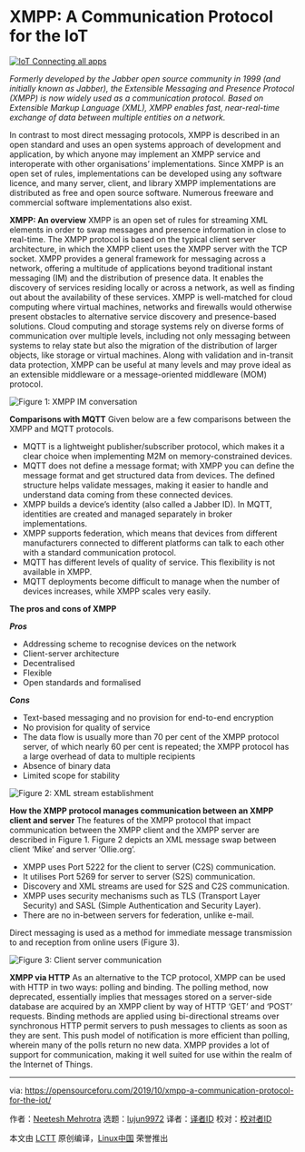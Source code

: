 [#]: collector: (lujun9972)
[#]: translator: ( )
[#]: reviewer: ( )
[#]: publisher: ( )
[#]: url: ( )
[#]: subject: (XMPP: A Communication Protocol for the IoT)
[#]: via: (https://opensourceforu.com/2019/10/xmpp-a-communication-protocol-for-the-iot/)
[#]: author: (Neetesh Mehrotra https://opensourceforu.com/author/neetesh-mehrotra/)

XMPP: A Communication Protocol for the IoT
======

[![][1]][2]

_Formerly developed by the Jabber open source community in 1999 (and initially known as Jabber), the Extensible Messaging and Presence Protocol (XMPP) is now widely used as a communication protocol. Based on Extensible Markup Language (XML), XMPP enables fast, near-real-time exchange of data between multiple entities on a network._

In contrast to most direct messaging protocols, XMPP is described in an open standard and uses an open systems approach of development and application, by which anyone may implement an XMPP service and interoperate with other organisations’ implementations. Since XMPP is an open set of rules, implementations can be developed using any software licence, and many server, client, and library XMPP implementations are distributed as free and open source software. Numerous freeware and commercial software implementations also exist.

**XMPP: An overview**
XMPP is an open set of rules for streaming XML elements in order to swap messages and presence information in close to real-time. The XMPP protocol is based on the typical client server architecture, in which the XMPP client uses the XMPP server with the TCP socket.
XMPP provides a general framework for messaging across a network, offering a multitude of applications beyond traditional instant messaging (IM) and the distribution of presence data. It enables the discovery of services residing locally or across a network, as well as finding out about the availability of these services.
XMPP is well-matched for cloud computing where virtual machines, networks and firewalls would otherwise present obstacles to alternative service discovery and presence-based solutions. Cloud computing and storage systems rely on diverse forms of communication over multiple levels, including not only messaging between systems to relay state but also the migration of the distribution of larger objects, like storage or virtual machines. Along with validation and in-transit data protection, XMPP can be useful at many levels and may prove ideal as an extensible middleware or a message-oriented middleware (MOM) protocol.

![Figure 1: XMPP IM conversation][3]

**Comparisons with MQTT**
Given below are a few comparisons between the XMPP and MQTT protocols.

  * MQTT is a lightweight publisher/subscriber protocol, which makes it a clear choice when implementing M2M on memory-constrained devices.
  * MQTT does not define a message format; with XMPP you can define the message format and get structured data from devices. The defined structure helps validate messages, making it easier to handle and understand data coming from these connected devices.
  * XMPP builds a device’s identity (also called a Jabber ID). In MQTT, identities are created and managed separately in broker implementations.
  * XMPP supports federation, which means that devices from different manufacturers connected to different platforms can talk to each other with a standard communication protocol.
  * MQTT has different levels of quality of service. This flexibility is not available in XMPP.
  * MQTT deployments become difficult to manage when the number of devices increases, while XMPP scales very easily.



**The pros and cons of XMPP**

_**Pros**_

  * Addressing scheme to recognise devices on the network
  * Client-server architecture
  * Decentralised
  * Flexible
  * Open standards and formalised



_**Cons**_

  * Text-based messaging and no provision for end-to-end encryption
  * No provision for quality of service
  * The data flow is usually more than 70 per cent of the XMPP protocol server, of which nearly 60 per cent is repeated; the XMPP protocol has a large overhead of data to multiple recipients
  * Absence of binary data
  * Limited scope for stability



![Figure 2: XML stream establishment][4]

**How the XMPP protocol manages communication between an XMPP client and server**
The features of the XMPP protocol that impact communication between the XMPP client and the XMPP server are described in Figure 1.
Figure 2 depicts an XML message swap between client ‘Mike’ and server ‘Ollie.org’.

  * XMPP uses Port 5222 for the client to server (C2S) communication.
  * It utilises Port 5269 for server to server (S2S) communication.
  * Discovery and XML streams are used for S2S and C2S communication.
  * XMPP uses security mechanisms such as TLS (Transport Layer Security) and SASL (Simple Authentication and Security Layer).
  * There are no in-between servers for federation, unlike e-mail.



Direct messaging is used as a method for immediate message transmission to and reception from online users (Figure 3).

![Figure 3: Client server communication][5]

**XMPP via HTTP**
As an alternative to the TCP protocol, XMPP can be used with HTTP in two ways: polling and binding. The polling method, now deprecated, essentially implies that messages stored on a server-side database are acquired by an XMPP client by way of HTTP ‘GET’ and ‘POST’ requests. Binding methods are applied using bi-directional streams over synchronous HTTP permit servers to push messages to clients as soon as they are sent. This push model of notification is more efficient than polling, wherein many of the polls return no new data.
XMPP provides a lot of support for communication, making it well suited for use within the realm of the Internet of Things.

--------------------------------------------------------------------------------

via: https://opensourceforu.com/2019/10/xmpp-a-communication-protocol-for-the-iot/

作者：[Neetesh Mehrotra][a]
选题：[lujun9972][b]
译者：[译者ID](https://github.com/译者ID)
校对：[校对者ID](https://github.com/校对者ID)

本文由 [LCTT](https://github.com/LCTT/TranslateProject) 原创编译，[Linux中国](https://linux.cn/) 荣誉推出

[a]: https://opensourceforu.com/author/neetesh-mehrotra/
[b]: https://github.com/lujun9972
[1]: https://i2.wp.com/opensourceforu.com/wp-content/uploads/2017/06/IoT-Connecting-all-apps.jpg?resize=696%2C592&ssl=1 (IoT Connecting all apps)
[2]: https://i2.wp.com/opensourceforu.com/wp-content/uploads/2017/06/IoT-Connecting-all-apps.jpg?fit=1675%2C1425&ssl=1
[3]: https://i0.wp.com/opensourceforu.com/wp-content/uploads/2019/10/Figure-1-XMPP-IM-conversation.jpg?resize=261%2C287&ssl=1
[4]: https://i0.wp.com/opensourceforu.com/wp-content/uploads/2019/10/Figure-2-XML-stream-establishment-350x276.jpg?resize=350%2C276&ssl=1
[5]: https://i2.wp.com/opensourceforu.com/wp-content/uploads/2019/10/Figure-3-Client-server-communication.jpg?resize=350%2C146&ssl=1
